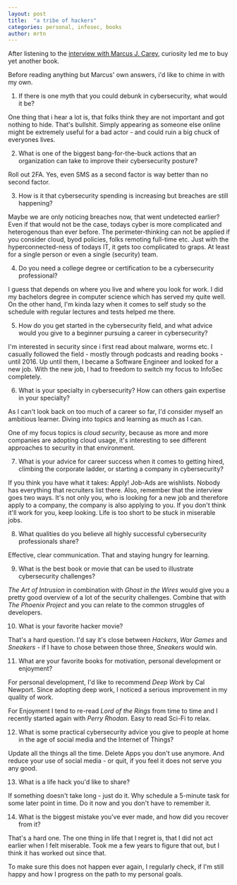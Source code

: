 ```yaml
---
layout: post
title:  "a tribe of hackers"
categories: personal, infosec, books 
author: mrtn
---
```


After listening to the [interview with Marcus J. Carey](https://purplesquadsec.com/podcast/episode-54-tribe-of-hackers-with-marcus-j-carey/), curiosity led me to buy yet another book. 

Before reading anything but Marcus' own answers, i'd like to chime in with my own. 

1) If there is one myth that you could debunk in cybersecurity, what would it be?

One thing that i hear a lot is, that folks think they are not important and got nothing to hide. That's bullshit. Simply appearing as someone else online might be extremely useful for a bad actor - and could ruin a big chuck of everyones lives.


2) What is one of the biggest bang-for-the-buck actions that an organization can take to improve their cybersecurity posture?

Roll out 2FA. Yes, even SMS as a second factor is way better than no second factor. 


3) How is it that cybersecurity spending is increasing but breaches are still happening?

Maybe we are only noticing breaches now, that went undetected earlier? 
Even if that would not be the case, todays cyber is more complicated and heterogenous than ever before. The perimeter-thinking can not be applied if you consider cloud, byod policies, folks remoting full-time etc. Just with the hyperconnected-ness of todays IT, it gets too complicated to graps. At least for a single person or even a single (security) team.


4) Do you need a college degree or certification to be a cybersecurity professional?

I guess that depends on where you live and where you look for work. I did my bachelors degree in computer science which has served my quite well. On the other hand, I'm kinda lazy when it comes to self study so the schedule with regular lectures and tests helped me there. 


5) How do you get started in the cybersecurity field, and what advice would you give to a beginner pursuing a career in cybersecurity?

I'm interested in security since i first read about malware, worms etc. I casually followed the field - mostly through podcasts and reading books - until 2016. Up until them, I became a Software Engineer and looked for a new job. With the new job, I had to freedom to switch my focus to InfoSec completely. 


6) What is your specialty in cybersecurity? How can others gain expertise in your specialty?

As I can't look back on too much of a career so far, I'd consider myself an ambitious learner. Diving into topics and learning as much as I can. 

One of my focus topics is _cloud security_, because as more and more companies are adopting cloud usage, it's interesting to see different approaches to security in that environment. 


7) What is your advice for career success when it comes to getting hired, climbing the corporate ladder, or starting a company in cybersecurity?

If you think you have what it takes: Apply! Job-Ads are wishlists. Nobody has everything that recruiters list there. 
Also, remember that the interview goes two ways. It's not only you, who is looking for a new job and therefore apply to a company, the company is also applying to you. If you don't think it'll work for you, keep looking. Life is too short to be stuck in miserable jobs.


8) What qualities do you believe all highly successful cybersecurity professionals share?

Effective, clear communication. That and staying hungry for learning. 


9) What is the best book or movie that can be used to illustrate cybersecurity challenges? 

_The Art of Intrusion_ in combination with _Ghost in the Wires_ would give you a pretty good overview of a lot of the security challenges. Combine that with _The Phoenix Project_ and you can relate to the common struggles of developers. 


10) What is your favorite hacker movie?

That's a hard question. I'd say it's close between *Hackers*, *War Games* and *Sneakers* - if I have to chose between those three, *Sneakers* would win.


11) What are your favorite books for motivation, personal development or enjoyment?

For personal development, I'd like to recommend *Deep Work* by Cal Newport. Since adopting deep work, I noticed a serious improvement in my quality of work.

For Enjoyment I tend to re-read _Lord of the Rings_ from time to time and I recently started again with _Perry Rhodan_. Easy to read Sci-Fi to relax. 


12) What is some practical cybersecurity advice you give to people at home in the age of social media and the Internet of Things?

Update all the things all the time. Delete Apps you don't use anymore. And reduce your use of social media - or quit, if you feel it does not serve you any good. 


13) What is a life hack you'd like to share?

If something doesn't take long - just do it. Why schedule a 5-minute task for some later point in time. Do it now and you don't have to remember it. 


14) What is the biggest mistake you've ever made, and how did you recover from it? 

That's a hard one. 
The one thing in life that I regret is, that I did not act earlier when I felt miserable. Took me a few years to figure that out, but I think it has worked out since that.

To make sure this does not happen ever again, I regularly check, if I'm still happy and how I progress on the path to my personal goals. 
